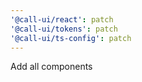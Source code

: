 ```yaml
---
'@call-ui/react': patch
'@call-ui/tokens': patch
'@call-ui/ts-config': patch
---
```


Add all components
